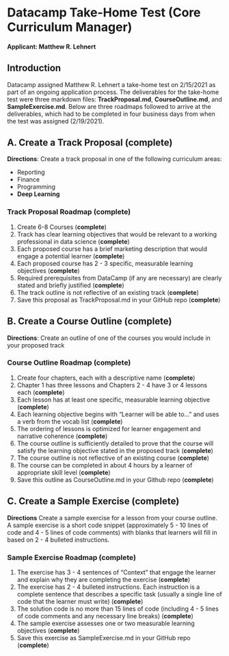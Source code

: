 # Datacamp Take-Home Test (Core Curriculum Manager)
#### **Applicant**: Matthew R. Lehnert
## Introduction
Datacamp assigned Matthew R. Lehnert a take-home test on 2/15/2021 as part of an ongoing application process.  The deliverables for the take-home test were three markdown files: **TrackProposal.md**, **CourseOutline.md**, and **SampleExercise.md**.  Below are three roadmaps followed to arrive at the deliverables, which had to be completed in four business days from when the test was assigned (2/19/2021).
## A. Create a Track Proposal (**complete**)
**Directions**: Create a track proposal in one of the following curriculum areas:
* Reporting
* Finance
* Programming
* **Deep Learning**
### Track Proposal Roadmap (**complete**)
1. Create 6-8 Courses (**complete**)
2. Track has clear learning objectives that would be relevant to a working professional in data science (**complete**)
3. Each proposed course has a brief marketing description that would engage a potential learner (**complete**)
4. Each proposed course has 2 - 3 specific, measurable learning objectives (**complete**)
5. Required prerequisites from DataCamp (if any are necessary) are clearly stated and briefly justified (**complete**)
6. The track outline is not reflective of an existing track (**complete**)
7. Save this proposal as TrackProposal.md in your GitHub repo (**complete**)

## B. Create a Course Outline (**complete**)
**Directions**: Create an outline of one of the courses you would include in your proposed track
### Course Outline Roadmap (**complete**)
1. Create four chapters, each with a descriptive name (**complete**)
2. Chapter 1 has three lessons and Chapters 2 - 4 have 3 or 4 lessons each (**complete**)
3. Each lesson has at least one specific, measurable learning objective (**complete**)
4. Each learning objective begins with “Learner will be able to...” and uses a verb from the vocab list (**complete**)
5. The ordering of lessons is optimized for learner engagement and narrative coherence (**complete**)
6. The course outline is sufficiently detailed to prove that the course will satisfy the learning objective stated in the proposed track (**complete**)
7. The course outline is not reflective of an existing course (**complete**)
8. The course can be completed in about 4 hours by a learner of appropriate skill level (**complete**)
9. Save this outline as CourseOutline.md in your Github repo (**complete**)

## C. Create a Sample Exercise (**complete**)
**Directions** Create a sample exercise for a lesson from your course outline. A sample exercise is a short code snippet (approximately 5 - 10 lines of code and 4 - 5 lines of code comments) with blanks that learners will fill in based on 2 - 4 bulleted instructions.
### Sample Exercise Roadmap (**complete**)
1. The exercise has 3 - 4 sentences of “Context” that engage the learner and explain why they are completing the exercise (**complete**)
2. The exercise has 2 - 4 bulleted instructions. Each instruction is a complete sentence that describes a specific task (usually a single line of code that the learner must write) (**complete**)
3. The solution code is no more than 15 lines of code (including 4 - 5 lines of code comments and any necessary line breaks) (**complete**)
4. The sample exercise assesses one or two measurable learning objectives (**complete**)
5. Save this exercise as SampleExercise.md in your GitHub repo (**complete**)
